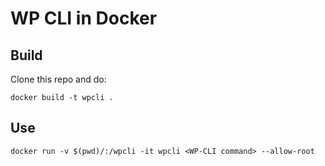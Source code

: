 # WP CLI in Docker

## Build

Clone this repo and do:

```docker build -t wpcli . ```

## Use

```docker run -v $(pwd)/:/wpcli -it wpcli <WP-CLI command> --allow-root```

